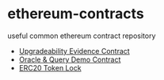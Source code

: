 # ethereum-contracts
useful common ethereum contract repository

- [Upgradeability Evidence Contract](https://github.com/six-days/ethereum-contracts/tree/master/evidence)
- [Oracle & Query Demo Contract](https://github.com/six-days/ethereum-contracts/tree/master/oracle)
- [ERC20 Token Lock](https://github.com/six-days/ethereum-contracts/tree/master/token)
